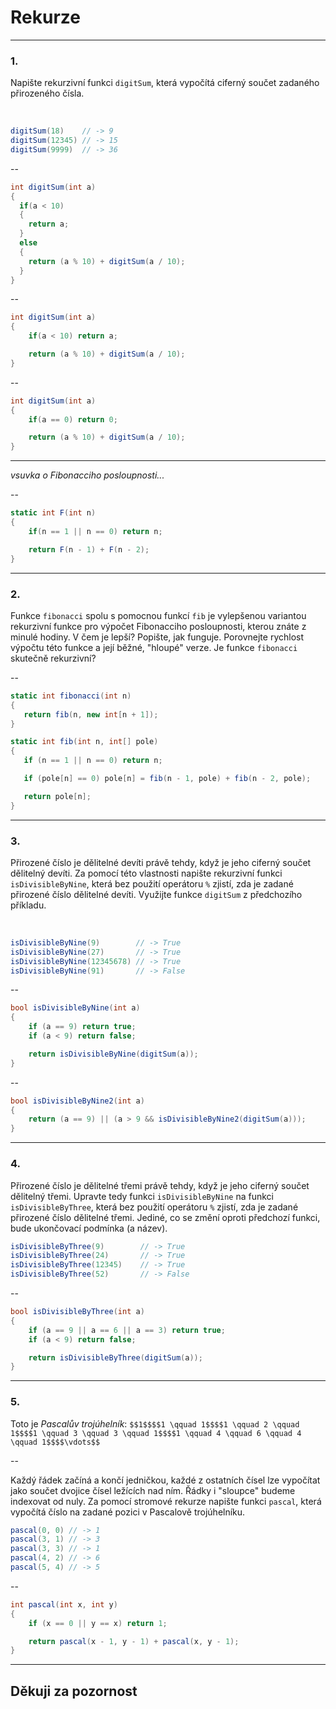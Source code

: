 # Rekurze

---

### 1.

Napište rekurzivní funkci `digitSum`, která vypočítá ciferný součet zadaného přirozeného čísla.

<br>

```cs
digitSum(18)    // -> 9
digitSum(12345) // -> 15
digitSum(9999)  // -> 36
```

--

```cs
int digitSum(int a)
{
  if(a < 10)
  {
    return a;
  }
  else
  {
    return (a % 10) + digitSum(a / 10);
  }
}
```

--

```cs
int digitSum(int a)
{
    if(a < 10) return a;

    return (a % 10) + digitSum(a / 10);
}
```

--

```cs
int digitSum(int a)
{
    if(a == 0) return 0;

    return (a % 10) + digitSum(a / 10);
}
```

---

*vsuvka o Fibonacciho posloupnosti...*

--

```cs
static int F(int n)
{
    if(n == 1 || n == 0) return n;

    return F(n - 1) + F(n - 2);
}
```

---

### 2.

Funkce `fibonacci` spolu s pomocnou funkcí `fib` je vylepšenou variantou rekurzivní funkce pro výpočet Fibonacciho posloupnosti, kterou znáte z minulé hodiny. V čem je lepší? Popište, jak funguje. Porovnejte rychlost výpočtu této funkce a její běžné, "hloupé" verze. Je funkce `fibonacci` skutečně rekurzivní?

--

```cs
static int fibonacci(int n)
{
   return fib(n, new int[n + 1]);
}

static int fib(int n, int[] pole)
{
   if (n == 1 || n == 0) return n;

   if (pole[n] == 0) pole[n] = fib(n - 1, pole) + fib(n - 2, pole);

   return pole[n];
}
```

---

### 3.

Přirozené číslo je dělitelné devíti právě tehdy, když je jeho ciferný součet dělitelný devíti. Za pomocí této vlastnosti napište rekurzivní funkci `isDivisibleByNine`, která bez použití operátoru `%` zjistí, zda je zadané přirozené číslo dělitelné devíti. Využijte funkce `digitSum` z předchozího příkladu.

<br>

```cs
isDivisibleByNine(9)        // -> True
isDivisibleByNine(27)       // -> True
isDivisibleByNine(12345678) // -> True
isDivisibleByNine(91)       // -> False
```

--

```cs
bool isDivisibleByNine(int a)
{
    if (a == 9) return true;
    if (a < 9) return false;

    return isDivisibleByNine(digitSum(a));
}
```

--

```cs
bool isDivisibleByNine2(int a)
{
    return (a == 9) || (a > 9 && isDivisibleByNine2(digitSum(a)));
}
```

---

### 4.

Přirozené číslo je dělitelné třemi právě tehdy, když je jeho ciferný součet dělitelný třemi. Upravte tedy funkci `isDivisibleByNine` na funkci `isDivisibleByThree`, která bez použití operátoru `%` zjistí, zda je zadané přirozené číslo dělitelné třemi. Jediné, co se změní oproti předchozí funkci, bude ukončovací podmínka (a název).

```cs
isDivisibleByThree(9)        // -> True
isDivisibleByThree(24)       // -> True
isDivisibleByThree(12345)    // -> True
isDivisibleByThree(52)       // -> False
```

--

```cs
bool isDivisibleByThree(int a)
{
    if (a == 9 || a == 6 || a == 3) return true;
    if (a < 9) return false;

    return isDivisibleByThree(digitSum(a));
}
```

---

### 5.

Toto je *Pascalův trojúhelník*:
`$$1$$$$1 \qquad 1$$$$1 \qquad 2 \qquad 1$$$$1 \qquad 3 \qquad 3 \qquad 1$$$$1 \qquad 4 \qquad 6 \qquad 4 \qquad 1$$$$\vdots$$`

--

Každý řádek začíná a končí jedničkou, každé z ostatních čísel lze vypočítat jako součet dvojice čísel ležících nad ním. Řádky i "sloupce" budeme indexovat od nuly. Za pomocí stromové rekurze napište funkci `pascal`, která vypočítá číslo na zadané pozici v Pascalově trojúhelníku.

```cs
pascal(0, 0) // -> 1
pascal(3, 1) // -> 3
pascal(3, 3) // -> 1
pascal(4, 2) // -> 6
pascal(5, 4) // -> 5
```

--

```cs
int pascal(int x, int y)
{
    if (x == 0 || y == x) return 1;

    return pascal(x - 1, y - 1) + pascal(x, y - 1);
}
```

---

## Děkuji za pozornost
